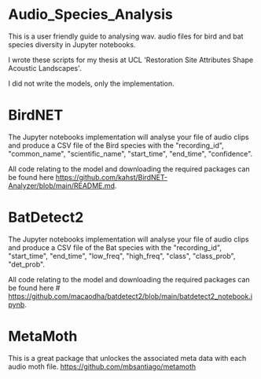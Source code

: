 # Audio_Species_Analysis
This is a user friendly guide to analysing wav. audio files for bird and bat species diversity in Jupyter notebooks.

I wrote these scripts for my thesis at UCL 'Restoration Site Attributes Shape Acoustic Landscapes'.

I did not write the models, only the implementation.

# BirdNET
The Jupyter notebooks implementation will analyse your file of audio clips and produce a CSV file of the Bird species with the "recording_id", "common_name", "scientific_name", "start_time", "end_time", "confidence". 

All code relating to the model and downloading the required packages can be found here https://github.com/kahst/BirdNET-Analyzer/blob/main/README.md.

# BatDetect2
The Jupyter notebooks implementation will analyse your file of audio clips and produce a CSV file of the Bat species with the  "recording_id", "start_time", "end_time", "low_freq", "high_freq", "class", "class_prob", "det_prob".

All code relating to the model and downloading the required packages can be found here # https://github.com/macaodha/batdetect2/blob/main/batdetect2_notebook.ipynb.

# MetaMoth
This is a great package that unlockes the associated meta data with each audio moth file. https://github.com/mbsantiago/metamoth
